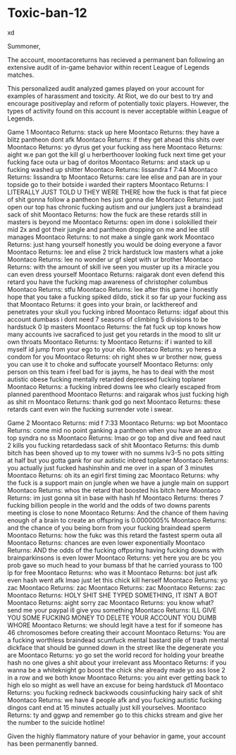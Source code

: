 # Toxic-ban-12
xd


Summoner,

The account, moontacoreturns has recieved a permanent ban following an extensive audit of in-game
behavior within recent League of Legends matches.

This personalized audit analyzed games played on your account for examples of harassment
and toxicity. At Riot, we do our best to try and encourage positiveplay and reform of
potentially toxic players. However, the types of activity found on this account is never
acceptable within League of Legends.


Game 1
Moontaco Returns: stack up here
Moontaco Returns: they have a blitz pantheon dont afk
Moontaco Returns: if they get ahead this shits over
Moontaco Returns: yo dyrus get your fucking ass here 
Moontaco Returns: aight w.e pan got the kill gl u herberthoover looking fuck next time get your fucking face outa ur bag of doritos
Moontaco Returns: and stack up u fucking washed up shitter
Moontaco Returns: lissandra f 7:44
Moontaco Returns: lissandra tp
Moontaco Returns: care lee elise and pan are in your topside go to their botside i warded their rapters
Moontaco Returns: I LITERALLY JUST TOLD U THEY WERE THERE how the fuck is that fat piece of shit gonna follow a pantheon hes just gonna die
Moontaco Returns: just open our top has chronic fucking autism and our junglers just a braindead sack of shit
Moontaco Returns: how the fuck are these retards still in masters is beyond me 
Moontaco Returns: open im done i solokilled their mid 2x and got their jungle and pantheon dropping on me and lee still manages
Moontaco Returns: to not make a single gank work
Moontaco Returns: just hang yourself honestly you would be doing everyone a favor
Moontaco Returns: lee and elise 2 trick hardstuck low masters what a joke 
Moontaco Returns: lee no wonder ur gf slept with ur brother
Moontaco Returns: with the amount of skill ive seen you muster up its a miracle you can even dress yourself
Moontaco Returns: raigarak dont even defend this retard you have the fucking map awareness of christopher columbus
Moontaco Returns: stfu
Moontaco Returns: lee after this game i honestly  hope that you take a fucking spiked dildo, stick it so far up your fucking ass that 
Moontaco Returns: it goes into your brain, or lackthereof and penetrates your skull you fucking inbred
Moontaco Returns: idgaf about this account dumbass i dont need 7 seasons of climbing 5 divisions to be hardstuck 0 lp masters
Moontaco Returns: the fat fuck up top knows how many accounts ive sacraficed to just get you retards in the mood to slit ur own throats
Moontaco Returns: ty 
Moontaco Returns: if i wanted to kill myself id jump from your ego to your elo.
Moontaco Returns: yo heres a condom for you 
Moontaco Returns: oh right shes w ur brother now, guess you can use it to choke and suffocate yourself
Moontaco Returns: only person on this team i feel bad for is jayms, he has to deal with the most autistic obese fucking mentally retarded depressed fucking toplaner
Moontaco Returns: a fucking inbred downs lee who clearly escaped from planned parenthood 
Moontaco Returns: and raigarak whos just fucking high as shit rn
Moontaco Returns: thank god go next 
Moontaco Returns: these retards cant even win the fucking surrender vote i swear.

Game 2
Moontaco Returns: mid f 7:33
Moontaco Returns: wp bot
Moontaco Returns: come mid no point ganking a pantheon when you have an aatrox top syndra no ss
Moontaco Returns: lmao or go top and dive and feed naut 2 kills you fucking retardedass sack of shit 
Moontaco Returns: this dumb bitch has been shoved up to my tower with no summs lv3-5 no pots sitting at half but you gotta gank for our autistic inbred toplaner
Moontaco Returns: you actually just fucked hashinshin and me over in a span of 3 minutes
Moontaco Returns: oh its an egirl first timing zac
Moontaco Returns: why the fuck is a support main on jungle when we have a jungle main on support
Moontaco Returns: whos the retard that boosted his bitch here
Moontaco Returns: im just gonna sit in base with hash hf 
Moontaco Returns: theres 7 fucking billion people in the world and the odds of two downs parents meeting is close to none
Moontaco Returns: And the chance of them having enough of a brain to create an offspring is 0.0000005%
Moontaco Returns: and the chance of you being born from your fucking braindead sperm 
Moontaco Returns: how the fukc was this retard the fastest sperm outa all 
Moontaco Returns: chances are even lower exponentially
Moontaco Returns: AND the odds of the fucking offpsring having fucking downs with brainparkinsons is even lower
Moontaco Returns: yet here you are bc you prob gave so much head to your bumass bf that he carried yourass to 100 lp for free
Moontaco Returns: who was it 
Moontaco Returns: bot just afk even hash went afk lmao just let this chick kill herself
Moontaco Returns: yo zac
Moontaco Returns: zac
Moontaco Returns: zac
Moontaco Returns: zac
Moontaco Returns: HOLY SHIT SHE TYPED SOMETHING, IT ISNT A BOT
Moontaco Returns: aight sorry zac
Moontaco Returns: you know what? send me your paypal ill give you something 
Moontaco Returns: ILL GIVE YOU SOME FUCKING MONEY TO DELETE YOUR ACCOUNT YOU DUMB WHORE
Moontaco Returns: we should legit have a test for if someone has 46 chromosomes before creating their account
Moontaco Returns: You are a fucking worthless braindead scumfuck mental bastard pile of trash mental dickface that 
should be gunned down in the street like the degenerate you are
Moontaco Returns: yo go set the world record for holding your breathe hash no one gives a shit about your irrelevant ass 
Moontaco Returns: if you wanna be a whiteknight go boost the chick she already made yo ass lose 2 in a row and we both know
Moontaco Returns: you aint ever getting back to high elo so might as well have an excuse for being hardstuck d1
Moontaco Returns: you fucking redneck backwoods cousinfucking hairy sack of shit
Moontaco Returns: we have 4 people afk and you fucking autistic fucking dingos cant end at 15 minutes actually just kill yourselves.
Moontaco Returns: ty and ggwp and remember go to this chicks stream and give her the number to the suicide hotline!


Given the highly flammatory nature of your behavior in game, your account
has been permanently banned.

